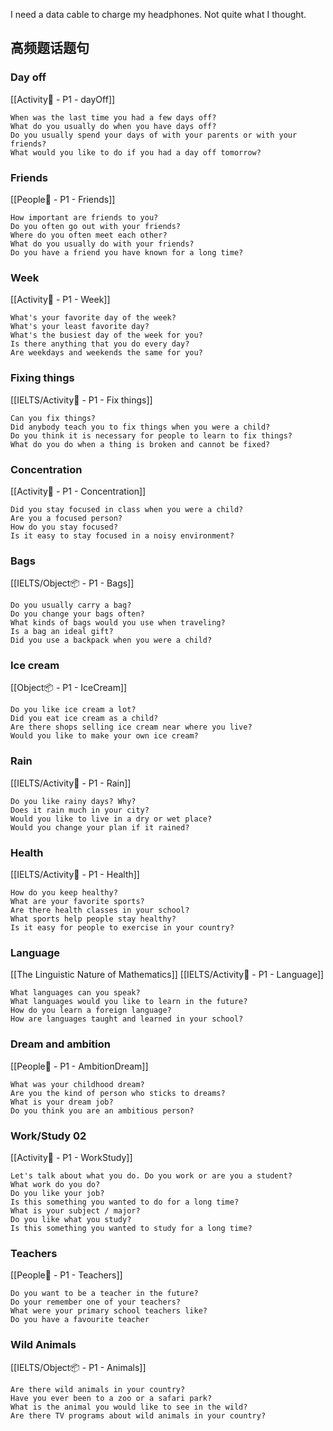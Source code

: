 
I need a data cable to charge my headphones.
Not quite what I thought.
## 高频题话题句

### Day off
[[Activity🎳 - P1 - dayOff]]
```
When was the last time you had a few days off?
What do you usually do when you have days off?
Do you usually spend your days of with your parents or with your friends?
What would you like to do if you had a day off tomorrow?
```

### Friends
[[People🧑 - P1 - Friends]]
```
How important are friends to you?
Do you often go out with your friends?
Where do you often meet each other?
What do you usually do with your friends?
Do you have a friend you have known for a long time?
```

### Week
[[Activity🎳 - P1 - Week]]
```
What's your favorite day of the week? 
What's your least favorite day? 
What's the busiest day of the week for you? 
Is there anything that you do every day?
Are weekdays and weekends the same for you?
```

### Fixing things
[[IELTS/Activity🎳 - P1 - Fix things]]
```
Can you fix things? 
Did anybody teach you to fix things when you were a child? 
Do you think it is necessary for people to learn to fix things? 
What do you do when a thing is broken and cannot be fixed? 
```

### Concentration
[[Activity🎳 - P1 - Concentration]]
```
Did you stay focused in class when you were a child? 
Are you a focused person?
How do you stay focused?
Is it easy to stay focused in a noisy environment?
```


### Bags
[[IELTS/Object📦 - P1 - Bags]]
```
Do you usually carry a bag?
Do you change your bags often?
What kinds of bags would you use when traveling?
Is a bag an ideal gift?
Did you use a backpack when you were a child?
```

### Ice cream
[[Object📦 - P1 - IceCream]]
```
Do you like ice cream a lot? 
Did you eat ice cream as a child?
Are there shops selling ice cream near where you live?
Would you like to make your own ice cream?
```


### Rain
[[IELTS/Activity🎳 - P1 - Rain]]
```
Do you like rainy days? Why?
Does it rain much in your city?
Would you like to live in a dry or wet place?
Would you change your plan if it rained?
```

### Health
[[IELTS/Activity🎳 - P1 - Health]]
```
How do you keep healthy?
What are your favorite sports?
Are there health classes in your school?
What sports help people stay healthy?
Is it easy for people to exercise in your country?
```

### Language
[[The Linguistic Nature of Mathematics]]
[[IELTS/Activity🎳 - P1 -  Language]]
```
What languages can you speak?
What languages would you like to learn in the future?
How do you learn a foreign language?
How are languages taught and learned in your school?
```

### Dream and ambition
[[People🧑 - P1 - AmbitionDream]]
```
What was your childhood dream?
Are you the kind of person who sticks to dreams?
What is your dream job?
Do you think you are an ambitious person?
```


### Work/Study 02
[[Activity🎳 - P1 - WorkStudy]]
```
Let's talk about what you do. Do you work or are you a student? 
What work do you do?
Do you like your job? 
Is this something you wanted to do for a long time? 
What is your subject / major?
Do you like what you study? 
Is this something you wanted to study for a long time? 
```

### Teachers
[[People🧑 - P1 - Teachers]]
```
Do you want to be a teacher in the future?
Do your remember one of your teachers?
What were your primary school teachers like?
Do you have a favourite teacher
```

### Wild Animals
[[IELTS/Object📦 - P1 - Animals]]
```
Are there wild animals in your country?
Have you ever been to a zoo or a safari park?
What is the animal you would like to see in the wild?
Are there TV programs about wild animals in your country?
```

 

